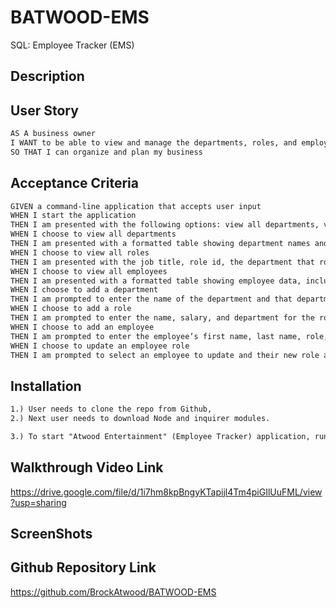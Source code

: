 # BATWOOD-EMS

SQL: Employee Tracker (EMS)

## Description

## User Story

```md
AS A business owner
I WANT to be able to view and manage the departments, roles, and employees in my company
SO THAT I can organize and plan my business
```

## Acceptance Criteria

```md
GIVEN a command-line application that accepts user input
WHEN I start the application
THEN I am presented with the following options: view all departments, view all roles, view all employees, add a department, add a role, add an employee, and update an employee role
WHEN I choose to view all departments
THEN I am presented with a formatted table showing department names and department ids
WHEN I choose to view all roles
THEN I am presented with the job title, role id, the department that role belongs to, and the salary for that role
WHEN I choose to view all employees
THEN I am presented with a formatted table showing employee data, including employee ids, first names, last names, job titles, departments, salaries, and managers that the employees report to
WHEN I choose to add a department
THEN I am prompted to enter the name of the department and that department is added to the database
WHEN I choose to add a role
THEN I am prompted to enter the name, salary, and department for the role and that role is added to the database
WHEN I choose to add an employee
THEN I am prompted to enter the employee’s first name, last name, role, and manager, and that employee is added to the database
WHEN I choose to update an employee role
THEN I am prompted to select an employee to update and their new role and this information is updated in the database
```

## Installation

```md
1.) User needs to clone the repo from Github,
2.) Next user needs to download Node and inquirer modules.

3.) To start "Atwood Entertainment" (Employee Tracker) application, run the command "node server.js".
```

## Walkthrough Video Link

https://drive.google.com/file/d/1i7hm8kpBngyKTapijl4Tm4piGIlUuFML/view?usp=sharing

## ScreenShots

## Github Repository Link

https://github.com/BrockAtwood/BATWOOD-EMS

```

```
